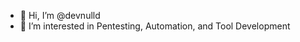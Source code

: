 - 👋 Hi, I’m @devnulld
- 👀 I’m interested in Pentesting, Automation, and Tool Development


<!---
devnulld/devnulld is a ✨ special ✨ repository because its `README.md` (this file) appears on your GitHub profile.
You can click the Preview link to take a look at your changes.
--->
